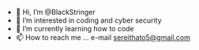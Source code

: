 - 👋 Hi, I’m @BlackStringer
- 👀 I’m interested in coding and cyber security
- 🌱 I’m currently learning how to code
- 📫 How to reach me ... e-mail sereithato5@gmail.com

<!---
BlackStringer/BlackStringer is a ✨ special ✨ repository because its `README.md` (this file) appears on your GitHub profile.
You can click the Preview link to take a look at your changes.
--->
